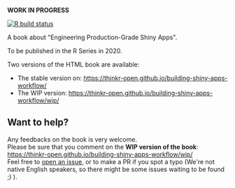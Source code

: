 __WORK IN PROGRESS__ 

  <!-- badges: start -->
  [![R build status](https://github.com/ThinkR-open/building-shiny-apps-workflow/workflows/R-CMD-check/badge.svg)](https://github.com/ThinkR-open/building-shiny-apps-workflow/actions)
  <!-- badges: end -->

A book about "Engineering Production-Grade Shiny Apps". 

To be published in the R Series in 2020. 

Two versions of the HTML book are available:

- The stable version on: https://thinkr-open.github.io/building-shiny-apps-workflow/
- The WIP version: https://thinkr-open.github.io/building-shiny-apps-workflow/wip/

## Want to help?

Any feedbacks on the book is very welcome.  
Please be sure that you comment on the **WIP version of the book**: https://thinkr-open.github.io/building-shiny-apps-workflow/wip/  
Feel free to [open an issue](https://github.com/ThinkR-open/building-shiny-apps-workflow/issues), or to make a PR if you spot a typo (We're not native English speakers, so there might be some issues waiting to be found ;) ).  
